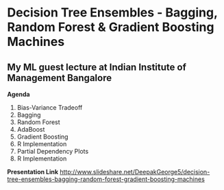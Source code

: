 # Decision Tree Ensembles - Bagging, Random Forest & Gradient Boosting Machines
## My ML guest lecture at Indian Institute of Management Bangalore

**Agenda**
1) Bias-Variance Tradeoff
2) Bagging
3) Random Forest
4) AdaBoost
5) Gradient Boosting
5) R Implementation
6) Partial Dependency Plots
7) R Implementation

**Presentation Link** 
http://www.slideshare.net/DeepakGeorge5/decision-tree-ensembles-bagging-random-forest-gradient-boosting-machines
